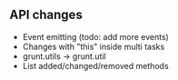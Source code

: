 ## API changes
* Event emitting (todo: add more events)
* Changes with "this" inside multi tasks
* grunt.utils -> grunt.util
* List added/changed/removed methods